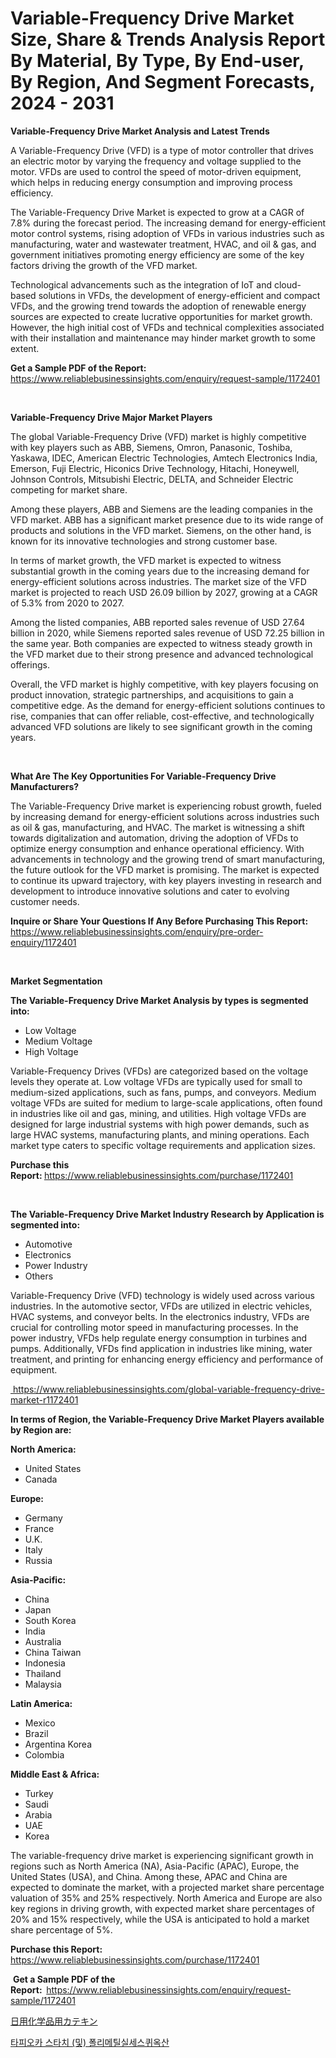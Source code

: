 <p><h1>Variable-Frequency Drive Market Size, Share & Trends Analysis Report By Material, By Type, By End-user, By Region, And Segment Forecasts, 2024 - 2031</h1></p><p><strong>Variable-Frequency Drive Market Analysis and Latest Trends</strong></p>
<p><p>A Variable-Frequency Drive (VFD) is a type of motor controller that drives an electric motor by varying the frequency and voltage supplied to the motor. VFDs are used to control the speed of motor-driven equipment, which helps in reducing energy consumption and improving process efficiency.</p><p>The Variable-Frequency Drive Market is expected to grow at a CAGR of 7.8% during the forecast period. The increasing demand for energy-efficient motor control systems, rising adoption of VFDs in various industries such as manufacturing, water and wastewater treatment, HVAC, and oil & gas, and government initiatives promoting energy efficiency are some of the key factors driving the growth of the VFD market.</p><p>Technological advancements such as the integration of IoT and cloud-based solutions in VFDs, the development of energy-efficient and compact VFDs, and the growing trend towards the adoption of renewable energy sources are expected to create lucrative opportunities for market growth. However, the high initial cost of VFDs and technical complexities associated with their installation and maintenance may hinder market growth to some extent.</p></p>
<p><strong>Get a Sample PDF of the Report:&nbsp;</strong> <a href="https://www.reliablebusinessinsights.com/enquiry/request-sample/1172401">https://www.reliablebusinessinsights.com/enquiry/request-sample/1172401</a></p>
<p>&nbsp;</p>
<p><strong>Variable-Frequency Drive Major Market Players</strong></p>
<p><p>The global Variable-Frequency Drive (VFD) market is highly competitive with key players such as ABB, Siemens, Omron, Panasonic, Toshiba, Yaskawa, IDEC, American Electric Technologies, Amtech Electronics India, Emerson, Fuji Electric, Hiconics Drive Technology, Hitachi, Honeywell, Johnson Controls, Mitsubishi Electric, DELTA, and Schneider Electric competing for market share.</p><p>Among these players, ABB and Siemens are the leading companies in the VFD market. ABB has a significant market presence due to its wide range of products and solutions in the VFD market. Siemens, on the other hand, is known for its innovative technologies and strong customer base.</p><p>In terms of market growth, the VFD market is expected to witness substantial growth in the coming years due to the increasing demand for energy-efficient solutions across industries. The market size of the VFD market is projected to reach USD 26.09 billion by 2027, growing at a CAGR of 5.3% from 2020 to 2027.</p><p>Among the listed companies, ABB reported sales revenue of USD 27.64 billion in 2020, while Siemens reported sales revenue of USD 72.25 billion in the same year. Both companies are expected to witness steady growth in the VFD market due to their strong presence and advanced technological offerings.</p><p>Overall, the VFD market is highly competitive, with key players focusing on product innovation, strategic partnerships, and acquisitions to gain a competitive edge. As the demand for energy-efficient solutions continues to rise, companies that can offer reliable, cost-effective, and technologically advanced VFD solutions are likely to see significant growth in the coming years.</p></p>
<p>&nbsp;</p>
<p><strong>What Are The Key Opportunities For Variable-Frequency Drive Manufacturers?</strong></p>
<p><p>The Variable-Frequency Drive market is experiencing robust growth, fueled by increasing demand for energy-efficient solutions across industries such as oil & gas, manufacturing, and HVAC. The market is witnessing a shift towards digitalization and automation, driving the adoption of VFDs to optimize energy consumption and enhance operational efficiency. With advancements in technology and the growing trend of smart manufacturing, the future outlook for the VFD market is promising. The market is expected to continue its upward trajectory, with key players investing in research and development to introduce innovative solutions and cater to evolving customer needs.</p></p>
<p><strong>Inquire or Share Your Questions If Any Before Purchasing This Report:</strong> <a href="https://www.reliablebusinessinsights.com/enquiry/pre-order-enquiry/1172401">https://www.reliablebusinessinsights.com/enquiry/pre-order-enquiry/1172401</a></p>
<p>&nbsp;</p>
<p><strong>Market Segmentation</strong></p>
<p><strong>The Variable-Frequency Drive Market Analysis by types is segmented into:</strong></p>
<p><ul><li>Low Voltage</li><li>Medium Voltage</li><li>High Voltage</li></ul></p>
<p><p>Variable-Frequency Drives (VFDs) are categorized based on the voltage levels they operate at. Low voltage VFDs are typically used for small to medium-sized applications, such as fans, pumps, and conveyors. Medium voltage VFDs are suited for medium to large-scale applications, often found in industries like oil and gas, mining, and utilities. High voltage VFDs are designed for large industrial systems with high power demands, such as large HVAC systems, manufacturing plants, and mining operations. Each market type caters to specific voltage requirements and application sizes.</p></p>
<p><strong>Purchase this Report:&nbsp;</strong><a href="https://www.reliablebusinessinsights.com/purchase/1172401">https://www.reliablebusinessinsights.com/purchase/1172401</a></p>
<p>&nbsp;</p>
<p><strong>The Variable-Frequency Drive Market Industry Research by Application is segmented into:</strong></p>
<p><ul><li>Automotive</li><li>Electronics</li><li>Power Industry</li><li>Others</li></ul></p>
<p><p>Variable-Frequency Drive (VFD) technology is widely used across various industries. In the automotive sector, VFDs are utilized in electric vehicles, HVAC systems, and conveyor belts. In the electronics industry, VFDs are crucial for controlling motor speed in manufacturing processes. In the power industry, VFDs help regulate energy consumption in turbines and pumps. Additionally, VFDs find application in industries like mining, water treatment, and printing for enhancing energy efficiency and performance of equipment.</p></p>
<p><a href="https://www.reliablebusinessinsights.com/global-variable-frequency-drive-market-r1172401">&nbsp;https://www.reliablebusinessinsights.com/global-variable-frequency-drive-market-r1172401</a></p>
<p><strong>In terms of Region, the Variable-Frequency Drive Market Players available by Region are:</strong></p>
<p>
    <p> <strong> North America: </strong>
        <ul>
            <li>United States</li>
            <li>Canada</li>
        </ul>
        </p> 
    <p> <strong> Europe: </strong>
        <ul>
            <li>Germany</li>
            <li>France</li>
            <li>U.K.</li>
            <li>Italy</li>
            <li>Russia</li>
        </ul>
        </p> 
    <p> <strong> Asia-Pacific: </strong>
        <ul>
            <li>China</li>
            <li>Japan</li>
            <li>South Korea</li>
            <li>India</li>
            <li>Australia</li>
            <li>China Taiwan</li>
            <li>Indonesia</li>
            <li>Thailand</li>
            <li>Malaysia</li>
        </ul>
        </p> 
    <p> <strong> Latin America: </strong>
        <ul>
            <li>Mexico</li>
            <li>Brazil</li>
            <li>Argentina Korea</li>
            <li>Colombia</li>
        </ul>
        </p> 
    <p> <strong> Middle East & Africa: </strong>
        <ul>
            <li>Turkey</li>
            <li>Saudi</li>
            <li>Arabia</li>
            <li>UAE</li>
            <li>Korea</li>
        </ul>
    </p>
    </p>
<p><p>The variable-frequency drive market is experiencing significant growth in regions such as North America (NA), Asia-Pacific (APAC), Europe, the United States (USA), and China. Among these, APAC and China are expected to dominate the market, with a projected market share percentage valuation of 35% and 25% respectively. North America and Europe are also key regions in driving growth, with expected market share percentages of 20% and 15% respectively, while the USA is anticipated to hold a market share percentage of 5%.</p></p>
<p><strong>Purchase this Report: </strong><a href="https://www.reliablebusinessinsights.com/purchase/1172401">https://www.reliablebusinessinsights.com/purchase/1172401</a></p>
<p>&nbsp;<strong>Get a Sample PDF of the Report:&nbsp;&nbsp;</strong><a href="https://www.reliablebusinessinsights.com/enquiry/request-sample/1172401">https://www.reliablebusinessinsights.com/enquiry/request-sample/1172401</a></p>
<p><strong></strong></p>
<p><p><a href="https://medium.com/@candiceveum_27405/%E3%82%AB%E3%83%86%E3%82%AD%E3%83%B3%E3%81%AE%E6%97%A5%E5%B8%B8%E5%8C%96%E5%AD%A6%E8%A3%BD%E5%93%81%E5%B8%82%E5%A0%B4%E3%81%AF-%E5%B8%82%E5%A0%B4%E3%82%B7%E3%82%A7%E3%82%A2-%E3%82%B5%E3%82%A4%E3%82%BA-2031%E5%B9%B4%E3%81%BE%E3%81%A7%E3%81%AE%E4%BA%88%E6%B8%AC%E3%82%92%E9%87%8D%E7%82%B9%E3%81%AB%E3%81%97%E3%81%A6%E3%81%84%E3%81%BE%E3%81%99-c08956418b00">日用化学品用カテキン</a></p><p><a href="https://github.com/Wesleyeilly8796202/Market-Research-Report-List-1/blob/main/175813492438.md">타피오카 스타치 (및) 폴리메틸실세스퀴옥산</a></p></p>